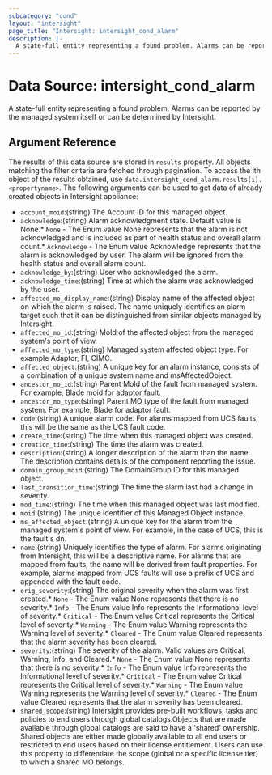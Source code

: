```yaml
---
subcategory: "cond"
layout: "intersight"
page_title: "Intersight: intersight_cond_alarm"
description: |-
  A state-full entity representing a found problem. Alarms can be reported by the managed system itself or can be determined by Intersight.
---
```


# Data Source: intersight_cond_alarm
A state-full entity representing a found problem. Alarms can be reported by the managed system itself or can be determined by Intersight.
## Argument Reference
The results of this data source are stored in `results` property.
All objects matching the filter criteria are fetched through pagination.
To access the ith object of the results obtained, use `data.intersight_cond_alarm.results[i].<propertyname>`.
The following arguments can be used to get data of already created objects in Intersight appliance:
* `account_moid`:(string) The Account ID for this managed object. 
* `acknowledge`:(string) Alarm acknowledgment state. Default value is None.* `None` - The Enum value None represents that the alarm is not acknowledged and is included as part of health status and overall alarm count.* `Acknowledge` - The Enum value Acknowledge represents that the alarm is acknowledged by user. The alarm will be ignored from the health status and overall alarm count. 
* `acknowledge_by`:(string) User who acknowledged the alarm. 
* `acknowledge_time`:(string) Time at which the alarm was acknowledged by the user. 
* `affected_mo_display_name`:(string) Display name of the affected object on which the alarm is raised. The name uniquely identifies an alarm target such that it can be distinguished from similar objects managed by Intersight. 
* `affected_mo_id`:(string) MoId of the affected object from the managed system's point of view. 
* `affected_mo_type`:(string) Managed system affected object type. For example Adaptor, FI, CIMC. 
* `affected_object`:(string) A unique key for an alarm instance, consists of a combination of a unique system name and msAffectedObject. 
* `ancestor_mo_id`:(string) Parent MoId of the fault from managed system. For example, Blade moid for adaptor fault. 
* `ancestor_mo_type`:(string) Parent MO type of the fault from managed system. For example, Blade for adaptor fault. 
* `code`:(string) A unique alarm code. For alarms mapped from UCS faults, this will be the same as the UCS fault code. 
* `create_time`:(string) The time when this managed object was created. 
* `creation_time`:(string) The time the alarm was created. 
* `description`:(string) A longer description of the alarm than the name. The description contains details of the component reporting the issue. 
* `domain_group_moid`:(string) The DomainGroup ID for this managed object. 
* `last_transition_time`:(string) The time the alarm last had a change in severity. 
* `mod_time`:(string) The time when this managed object was last modified. 
* `moid`:(string) The unique identifier of this Managed Object instance. 
* `ms_affected_object`:(string) A unique key for the alarm from the managed system's point of view. For example, in the case of UCS, this is the fault's dn. 
* `name`:(string) Uniquely identifies the type of alarm. For alarms originating from Intersight, this will be a descriptive name. For alarms that are mapped from faults, the name will be derived from fault properties. For example, alarms mapped from UCS faults will use a prefix of UCS and appended with the fault code. 
* `orig_severity`:(string) The original severity when the alarm was first created.* `None` - The Enum value None represents that there is no severity.* `Info` - The Enum value Info represents the Informational level of severity.* `Critical` - The Enum value Critical represents the Critical level of severity.* `Warning` - The Enum value Warning represents the Warning level of severity.* `Cleared` - The Enum value Cleared represents that the alarm severity has been cleared. 
* `severity`:(string) The severity of the alarm. Valid values are Critical, Warning, Info, and Cleared.* `None` - The Enum value None represents that there is no severity.* `Info` - The Enum value Info represents the Informational level of severity.* `Critical` - The Enum value Critical represents the Critical level of severity.* `Warning` - The Enum value Warning represents the Warning level of severity.* `Cleared` - The Enum value Cleared represents that the alarm severity has been cleared. 
* `shared_scope`:(string) Intersight provides pre-built workflows, tasks and policies to end users through global catalogs.Objects that are made available through global catalogs are said to have a 'shared' ownership. Shared objects are either made globally available to all end users or restricted to end users based on their license entitlement. Users can use this property to differentiate the scope (global or a specific license tier) to which a shared MO belongs. 
 